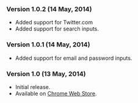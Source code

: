 ### Version 1.0.2 (14 May, 2014)
* Added support for Twitter.com
* Added support for search inputs.

### Version 1.0.1 (14 May, 2014)
* Added support for email and password inputs.

### Version 1.0 (13 May, 2014)
* Initial release.
* Available on [Chrome Web Store](https://chrome.google.com/webstore/detail/goodbye-backspace/eihhpbnjegaecdghghnmjccjpeojbbof).
